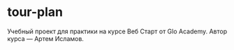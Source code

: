 # tour-plan
Учебный проект для практики на курсе Веб Старт от Glo Academy. Автор курса — Артем Исламов.
